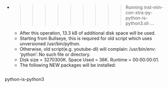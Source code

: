 * >>>>>>>>> Running inst-min-con-xtra-py-python-is-python3.sh ...
  * After this operation, 13.3 kB of additional disk space will be used.
  * Starting from Bullseye, this is required for old script which uses unversioned /usr/bin/python.
  * Otherwise, old script(e.g. youtube-dl) will complain: /usr/bin/env: ‘python’: No such file or directory.
  * Disk size = 3270300K. Space Used = 36K. Runtime = 00:00:00:01.
  * The following NEW packages will be installed:
  ```bash
python-is-python3
  ```
